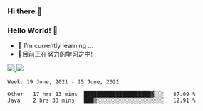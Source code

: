 ### Hi there 👋
### Hello World! 🙌

- 🌱 I’m currently learning ...
- 📖目前正在努力的学习之中!

<a href="https://github.com/anuraghazra/github-readme-stats">
  <img src="https://github-readme-stats.vercel.app/api?username=keyboardWithDream&show_icons=true&repo=github-readme-stats" />
</a>
<a href="https://github.com/anuraghazra/convoychat">
  <img src="https://github-readme-stats.vercel.app/api/top-langs/?username=keyboardWithDream&layout=compact&repo=convoychat" />
</a>



<!--START_SECTION:waka-->
```text
Week: 19 June, 2021 - 25 June, 2021

Other   17 hrs 13 mins  █████████████████████▓░░░   87.09 % 
Java    2 hrs 33 mins   ███▒░░░░░░░░░░░░░░░░░░░░░   12.91 % 
```
<!--END_SECTION:waka-->
